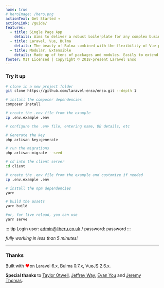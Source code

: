 ```yaml
---
home: true
# heroImage: /hero.png
actionText: Get Started →
actionLink: /guide/
features:
  - title: Single Page App
    details: Aims to deliver a robust boilerplate for any complex business application, with superiour performance
  - title: Laravel, Vue, Bulma
    details: The beauty of Bulma combined with the flexibility of Vue powered by a Laravel Back End
  - title: Modular, Extensible
    details: Made up of tens of packages and modules. Easily to extend and customize
footer: MIT Licensed | Copyright © 2018-present Laravel Enso
---
```


### Try it up

``` bash
# clone in a new project folder
git clone https://github.com/laravel-enso/enso.git --depth 1

# install the composer dependencies
composer install

# create the .env file from the example 
cp .env.example .env

# configure the .env file, entering name, DB details, etc

# Generate the key
php artisan key:generate

# run the migrations
php artisan migrate --seed

# cd into the client server
cd client

# create the .env file from the example and customize if needed
cp .env.example .env

# install the npm dependencies
yarn

# build the assets
yarn build

#or, for live reload, you can use
yarn serve
```

::: tip Login
user: admin@liberu.co.uk / password: password
:::

*fully working in less than 5 minutes!*

---

### Thanks

Built with <span style="color:red"> &#10084;&#65039;</span>on Laravel 6.x, Bulma 0.7.x, VueJS 2.6.x.

**Special thanks** to [Taylor Otwell](https://laravel.com/), [Jeffrey Way](https://laracasts.com), [Evan You](https://vuejs.org/) and [Jeremy Thomas](https://bulma.io).
